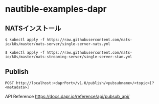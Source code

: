# nautible-examples-dapr

## NATSインストール

```
$ kubectl apply -f https://raw.githubusercontent.com/nats-io/k8s/master/nats-server/single-server-nats.yml

$ kubectl apply -f https://raw.githubusercontent.com/nats-io/k8s/master/nats-streaming-server/single-server-stan.yml
```


## Publish

```
POST http://localhost:<daprPort>/v1.0/publish/<pubsubname>/<topic>[?<metadata>]
```

API Reference
https://docs.dapr.io/reference/api/pubsub_api/